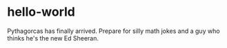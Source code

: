 # hello-world
Pythagorcas has finally arrived. Prepare for silly math jokes and a guy who thinks
he's the new Ed Sheeran.
